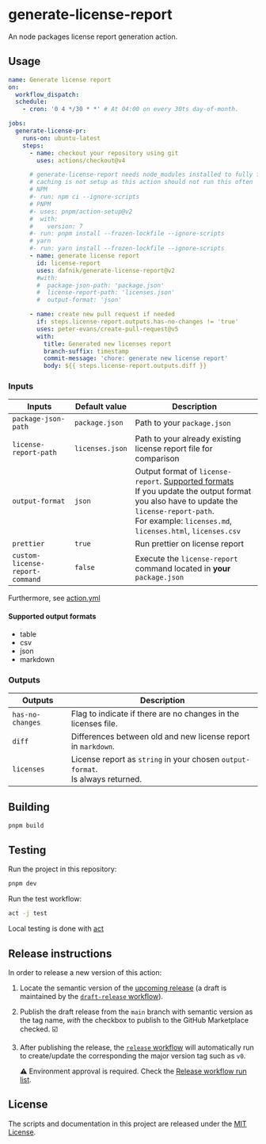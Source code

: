 # generate-license-report

An node packages license report generation action.

## Usage

```yml
name: Generate license report
on:
  workflow_dispatch:
  schedule:
    - cron: '0 4 */30 * *' # At 04:00 on every 30ts day-of-month.

jobs:
  generate-license-pr:
    runs-on: ubuntu-latest
    steps:
      - name: checkout your repository using git
        uses: actions/checkout@v4

      # generate-license-report needs node_modules installed to fully function
      # caching is not setup as this action should not run this often
      # NPM
      #- run: npm ci --ignore-scripts
      # PNPM
      #- uses: pnpm/action-setup@v2
      #  with:
      #    version: 7
      #- run: pnpm install --frozen-lockfile --ignore-scripts
      # yarn
      #- run: yarn install --frozen-lockfile --ignore-scripts
      - name: generate license report
        id: license-report
        uses: dafnik/generate-license-report@v2
        #with:
        #  package-json-path: 'package.json'
        #  license-report-path: 'licenses.json'
        #  output-format: 'json'

      - name: create new pull request if needed
        if: steps.license-report.outputs.has-no-changes != 'true'
        uses: peter-evans/create-pull-request@v5
        with:
          title: Generated new licenses report
          branch-suffix: timestamp
          commit-message: 'chore: generate new license report'
          body: ${{ steps.license-report.outputs.diff }}
```

### Inputs

<!-- prettier-ignore-start -->
| Inputs                          | Default value   | Description                                                                                                                                                                                                                                  |
|---------------------------------|-----------------|----------------------------------------------------------------------------------------------------------------------------------------------------------------------------------------------------------------------------------------------|
| `package-json-path`             | `package.json`  | Path to your `package.json`                                                                                                                                                                                                                  |
| `license-report-path`           | `licenses.json` | Path to your already existing license report file for comparison                                                                                                                                                                             |
| `output-format`                 | `json`          | Output format of `license-report`. [Supported formats](#supported-output-formats) <br/> If you update the output format you also have to update the `license-report-path`. <br/> For example: `licenses.md`, `licenses.html`, `licenses.csv` |
| `prettier`                      | `true`          | Run prettier on license report                                                                                                                                                                                                               |
| `custom-license-report-command` | `false`         | Execute the `license-report` command located in **your** `package.json`                                                                                                                                                                      |
<!-- prettier-ignore-end -->

Furthermore, see [action.yml](action.yml)

#### Supported output formats

- table
- csv
- json
- markdown

### Outputs

<!-- prettier-ignore-start -->
| Outputs          | Description                                                                         |
|------------------|-------------------------------------------------------------------------------------|
| `has-no-changes` | Flag to indicate if there are no changes in the licenses file.                      |
| `diff`           | Differences between old and new license report in `markdown`.                       |
| `licenses`       | License report as `string` in your chosen `output-format`. <br> Is always returned. |
<!-- prettier-ignore-end -->

## Building

```bash
pnpm build
```

## Testing

Run the project in this repository:

```bash
pnpm dev
```

Run the test workflow:

```bash
act -j test
```

Local testing is done with [act][act]

## Release instructions

In order to release a new version of this action:

1. Locate the semantic version of the [upcoming release][release-list] (a draft is maintained by the [`draft-release` workflow][draft-release]).

2. Publish the draft release from the `main` branch with semantic version as the tag name, _with_ the checkbox to publish to the GitHub Marketplace checked. :ballot_box_with_check:

3. After publishing the release, the [`release` workflow][release] will automatically run to create/update the corresponding the major version tag such as `v0`.

   ⚠️ Environment approval is required. Check the [Release workflow run list][release-workflow-runs].

## License

The scripts and documentation in this project are released under the [MIT License](LICENSE).

<!-- references -->

[act]: https://github.com/nektos/act
[release-list]: https://github.com/dafnik/generate-license-report/releases
[draft-release]: .github/workflows/draft-release.yml
[release]: .github/workflows/release.yml
[release-workflow-runs]: https://github.com/dafnik/generate-license-report/actions/workflows/release.yml
